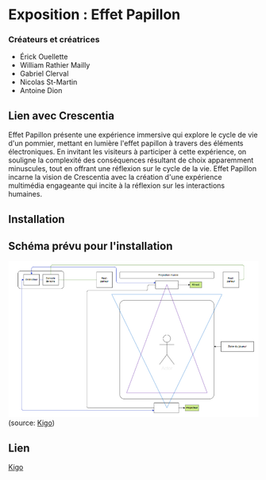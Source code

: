 # Exposition : Effet Papillon
### Créateurs et créatrices
- Érick Ouellette
- William Rathier Mailly
- Gabriel Clerval
- Nicolas St-Martin
- Antoine Dion

## Lien avec Crescentia

Effet Papillon présente une expérience immersive qui explore le cycle de vie d'un pommier, mettant en lumière l'effet papillon à travers des éléments électroniques. En invitant les visiteurs à participer à cette expérience, on souligne la complexité des conséquences résultant de choix apparemment minuscules, tout en offrant une réflexion sur le cycle de la vie. Effet Papillon incarne la vision de Crescentia avec la création d'une expérience multimédia engageante qui incite à la réflexion sur les interactions humaines.

## Installation

## Schéma prévu pour l'installation
![Schema](./media/kigo_plantation.png)
(source: [Kigo](https://tim-montmorency.com/2024/projets/Effet-Papillon/docs/web/preproduction.html))

## Lien 
[Kigo](https://tim-montmorency.com/2024/projets/Effet-Papillon/docs/web/index.html)


